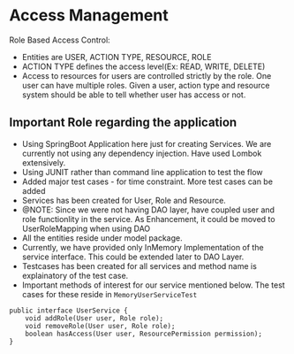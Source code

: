 # Access Management

Role Based Access Control:

* Entities are USER, ACTION TYPE, RESOURCE, ROLE
* ACTION TYPE defines the access level(Ex: READ, WRITE, DELETE)
* Access to resources for users are controlled strictly by the role. One user can have multiple roles. Given a user, action type and resource system should be able to tell whether user has access or not.

## Important Role regarding the application
* Using SpringBoot Application here just for creating Services. We are currently not using any dependency injection. Have used Lombok extensively.
* Using JUNIT rather than command line application to test the flow
* Added major test cases - for time constraint. More test cases can be added
* Services has been created for User, Role and Resource. 
* @NOTE: Since we were not having DAO layer, have coupled user and role functionlity in the service. As Enhancement, it could be moved to UserRoleMapping when using DAO
* All the entities reside under model package.
* Currently, we have provided only InMemory Implementation of the service interface. This could be extended later to DAO Layer.
* Testcases has been created for all services and method name is explainatory of the test case.
* Important methods of interest for our service mentioned below. The test cases for these reside in `MemoryUserServiceTest` 


```
public interface UserService {
    void addRole(User user, Role role);
    void removeRole(User user, Role role);
    boolean hasAccess(User user, ResourcePermission permission);
}
```
